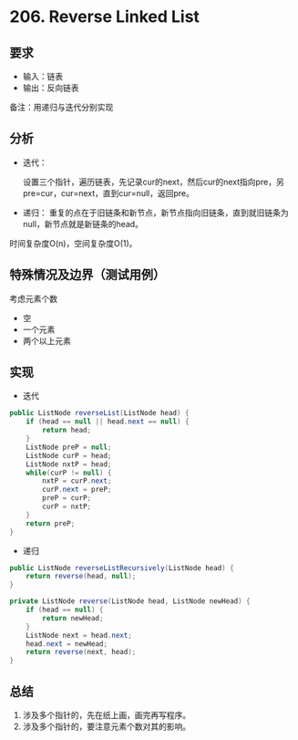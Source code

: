 # 206. Reverse Linked List

## 要求

- 输入：链表
- 输出：反向链表

备注：用递归与迭代分别实现
## 分析
- 迭代：

    设置三个指针，遍历链表，先记录cur的next，然后cur的next指向pre，另pre=cur，cur=next，直到cur=null，返回pre。

- 递归：
    重复的点在于旧链条和新节点，新节点指向旧链条，直到就旧链条为null，新节点就是新链条的head。

时间复杂度O(n)，空间复杂度O(1)。

## 特殊情况及边界（测试用例）
考虑元素个数
- 空
- 一个元素
- 两个以上元素

## 实现
- 迭代
```java
public ListNode reverseList(ListNode head) {
    if (head == null || head.next == null) {
        return head;
    }
    ListNode preP = null;
    ListNode curP = head;
    ListNode nxtP = head;
    while(curP != null) {
        nxtP = curP.next;
        curP.next = preP;
        preP = curP;
        curP = nxtP;     
    }
    return preP;
}
```
- 递归
```java
public ListNode reverseListRecursively(ListNode head) {
    return reverse(head, null);
}

private ListNode reverse(ListNode head, ListNode newHead) {
    if (head == null) {
        return newHead;
    }
    ListNode next = head.next;
    head.next = newHead;
    return reverse(next, head);
}
```

## 总结

1. 涉及多个指针的，先在纸上画，画完再写程序。
2. 涉及多个指针的，要注意元素个数对其的影响。
